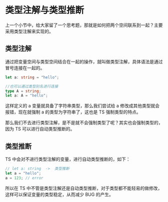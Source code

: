 # 类型注解与类型推断

上一个小节中，给大家留了一个思考题，那就是如何把两个空间联系到一起？主要采用类型注解来实现的。

## 类型注解

通过把变量空间与类型空间结合在一起的操作，就叫做类型注解，具体语法是通过冒号连接在一起的。

```typescript
let a: string = "hello";

//也可以通过类型别名进行连接
type A = string;
let a: A = "hello";
```

这样定义的 a 变量就具备了字符串类型，那么我们尝试给 a 修改成其他类型就会报错，现在就强制 a 的类型为字符串了，这也是 TS 强制类型的特点。

那么我们不去进行类型注解，是不是就不会强制类型了呢？其实也会强制类型的，因为 TS 可以进行自动类型推断的。

## 类型推断

TS 中会对不进行类型注解的变量，进行自动类型推断的，如下：

```ts
// let a: string  ->  类型推断
let a = "hello";
a = 123; // error
```

所以在 TS 中不管是类型注解还是自动类型推断，对于类型都不能轻易的做修改，这样可以保证变量的类型稳定，从而减少 BUG 的产生。
